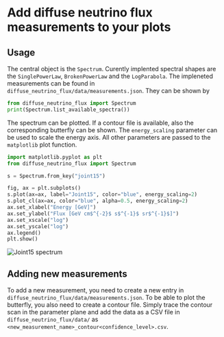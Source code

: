 # Add diffuse neutrino flux measurements to your plots

## Usage

The central object is the `Spectrum`. Curently implented spectral shapes are the `SinglePowerLaw`, `BrokenPowerLaw` and the `LogParabola`. The impleneted measurements can be found in `diffuse_neutrino_flux/data/measurements.json`. They can be shown by 
```python
from diffuse_neutrino_flux import Spectrum
print(Spectrum.list_available_spectra())
```

The spectrum can be plotted. If a contour file is available, also the corresponding butterfly can be shown. The `energy_scaling` parameter can be used to scale the energy axis. All other parameters are passed to the `matplotlib` plot function. 

```python
import matplotlib.pyplot as plt
from diffuse_neutrino_flux import Spectrum

s = Spectrum.from_key("joint15")

fig, ax = plt.subplots()
s.plot(ax=ax, label="Joint15", color="blue", energy_scaling=2)
s.plot_cl(ax=ax, color="blue", alpha=0.5, energy_scaling=2)
ax.set_xlabel("Energy [GeV]")
ax.set_ylabel("Flux [GeV cm$^{-2}$ s$^{-1}$ sr$^{-1}$]")
ax.set_xscale("log")
ax.set_yscale("log")
ax.legend()
plt.show()
```

![Joint15 spectrum](example.png)

## Adding new measurements
To add a new measurement, you need to create a new entry in `diffuse_neutrino_flux/data/measurements.json`. To be able to plot the butterfly, you also need to create a contour file. Simply trace the contour scan in the parameter plane and add the data as a CSV file in `diffuse_neutrino_flux/data/` as `<new_measurement_name>_contour<confidence_level>.csv`. 